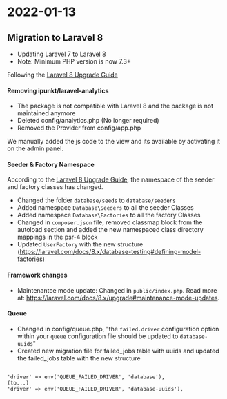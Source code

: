 # 2022-01-13
## Migration to Laravel 8

- Updating Laravel 7 to Laravel 8
- Note: Minimum PHP version is now 7.3+

Following the [Laravel 8 Upgrade Guide](https://laravel.com/docs/8.x/upgrade)

#### Removing ipunkt/laravel-analytics

- The package is not compatible with Laravel 8 and the package is not maintained anymore
- Deleted config/analytics.php (No longer required)
- Removed the Provider from config/app.php

We manually added the js code to the view and its available by activating it on the admin panel.

#### Seeder & Factory Namespace

According to the [Laravel 8 Upgrade Guide](https://laravel.com/docs/8.x/upgrade#seeder-and-factory-namespace), the namespace of the seeder and factory classes has changed.

- Changed the folder `database/seeds` to `database/seeders`
- Added namespace `Database\Seeders` to all the seeder Classes
- Added namespace `Database\Factories` to all the factory Classes
- Changed in `composer.json` file, removed classmap block from the autoload section and added the new namespaced class directory mappings in the psr-4 block
- Updated `UserFactory` with the new structure (https://laravel.com/docs/8.x/database-testing#defining-model-factories)

#### Framework changes

- Maintenantce mode update: Changed in `public/index.php`. Read more at: https://laravel.com/docs/8.x/upgrade#maintenance-mode-updates.

#### Queue

- Changed in config/queue.php, "the `failed.driver` configuration option within your `queue` configuration file should be updated to `database-uuids`"
- Created new migration file for failed_jobs table with uuids and updated the failed_jobs table with the new structure
```

'driver' => env('QUEUE_FAILED_DRIVER', 'database'),
(to...)
'driver' => env('QUEUE_FAILED_DRIVER', 'database-uuids'),
```